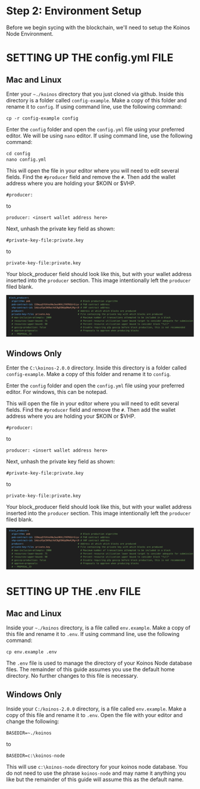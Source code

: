
# Step 2: Environment Setup

Before we begin sycing with the blockchain, we'll need to setup the Koinos Node Environment.

##



# SETTING UP THE config.yml FILE

## Mac and Linux
Enter your `~./koinos` directory that you just cloned via github. Inside this directory is a folder called `config-example`.  Make a copy of this folder and rename it to `config`. If using command line, use the following command:

```
cp -r config-example config
```

Enter the `config` folder and open the `config.yml` file using your preferred editor. We will be using `nano` editor. If using command line, use the following command:
```
cd config
nano config.yml
```
This will open the file in your editor where you will need to edit several fields. Find the `#producer` field and remove the `#`. Then add the wallet address where you are holding your $KOIN or $VHP.
```
#producer:
```
to
```
producer: <insert wallet address here>
```
Next, unhash the private key field as shown:
```
#private-key-file:private.key
```
to
```
private-key-file:private.key
```
Your block_producer field should look like this, but with your wallet address inserted into the `producer` section. This image intentionally left  the `producer` filed blank.

![config.yml_setup](images/3_node.png)


## Windows Only
Enter the `C:\koinos-2.0.0` directory. Inside this directory is a folder called `config-example`.  Make a copy of this folder and rename it to `config`. 

Enter the `config` folder and open the `config.yml` file using your preferred editor. For windows, this can be notepad.

This will open the file in your editor where you will need to edit several fields. Find the `#producer` field and remove the `#`. Then add the wallet address where you are holding your $KOIN or $VHP.
```
#producer:
```
to
```
producer: <insert wallet address here>
```
Next, unhash the private key field as shown:
```
#private-key-file:private.key
```
to
```
private-key-file:private.key
```
Your block_producer field should look like this, but with your wallet address inserted into the `producer` section. This image intentionally left  the `producer` filed blank.

![config.yml_setup](images/3_node.png)
##

# SETTING UP THE .env FILE

## Mac and Linux
Inside your `~./koinos` directory, is a file called `env.example`.  Make a copy of this file and rename it to `.env`. If using command line, use the following command:

```
cp env.example .env
```

The `.env` file is used to manage the directory of your Koinos Node database files. The remainder of this guide assumes you use the default home directory. No further changes to this file is necessary.


## Windows Only
Inside your `C:/koinos-2.0.0` directory, is a file called `env.example`.  Make a copy of this file and rename it to `.env`. Open the file with your editor and change  the following:

```
BASEDIR=~./koinos
```
to
```
BASEDIR=c:\koinos-node
```
This will use `c:\koinos-node` directory for your koinos node database. You do not need to use the phrase `koinos-node` and may name it anything you like but the remainder of this guide will assume this as the default name.


